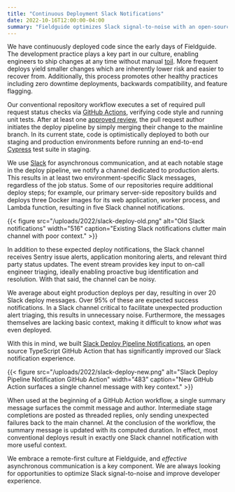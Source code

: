 ```yaml
---
title: "Continuous Deployment Slack Notifications"
date: 2022-10-16T12:00:00-04:00
summary: "Fieldguide optimizes Slack signal-to-noise with an open-source GitHub Action that posts continuous deployment workflow progress notifications to Slack."
---
```


We have continuously deployed code since the early days of Fieldguide. The development practice plays a key part in our culture, enabling engineers to ship changes at any time without manual [toil](https://sre.google/sre-book/eliminating-toil/). More frequent deploys yield smaller changes which are inherently lower risk and easier to recover from. Additionally, this process promotes other healthy practices including zero downtime deployments, backwards compatibility, and feature flagging.

Our conventional repository workflow executes a set of required pull request status checks via [GitHub Actions](https://github.com/features/actions), verifying code style and running unit tests. After at least one [approved review](https://docs.github.com/en/pull-requests/collaborating-with-pull-requests/reviewing-changes-in-pull-requests/approving-a-pull-request-with-required-reviews), the pull request author initiates the deploy pipeline by simply merging their change to the mainline branch. In its current state, code is optimistically deployed to both our staging and production environments before running an end-to-end [Cypress](https://www.cypress.io/) test suite in staging.

We use [Slack](https://slack.com/) for asynchronous communication, and at each notable stage in the deploy pipeline, we notify a channel dedicated to production alerts. This results in at least two environment-specific Slack messages, regardless of the job status. Some of our repositories require additional deploy steps; for example, our primary server-side repository builds and deploys three Docker images for its web application, worker process, and Lambda function, resulting in five Slack channel notifications.

{{< figure src="/uploads/2022/slack-deploy-old.png" alt="Old Slack notifications" width="516" caption="Existing Slack notifications clutter main channel with poor context." >}}

In addition to these expected deploy notifications, the Slack channel receives Sentry issue alerts, application monitoring alerts, and relevant third party status updates. The event stream provides key input to on-call engineer triaging, ideally enabling proactive bug identification and resolution. With that said, the channel can be noisy.

We average about eight production deploys per day, resulting in over 20 Slack deploy messages. Over 95% of these are expected success notifications. In a Slack channel critical to facilitate unexpected production alert triaging, this results in unnecessary noise. Furthermore, the messages themselves are lacking basic context, making it difficult to know _what_ was even deployed.

With this in mind, we built [Slack Deploy Pipeline Notifications](https://github.com/Fieldguide/action-slack-deploy-pipeline), an open source TypeScript GitHub Action that has significantly improved our Slack notification experience.

{{< figure src="/uploads/2022/slack-deploy-new.png" alt="Slack Deploy Pipeline Notification GitHub Action" width="483" caption="New GitHub Action surfaces a single channel message with key context." >}}

When used at the beginning of a GitHub Action workflow, a single summary message surfaces the commit message and author. Intermediate stage completions are posted as threaded replies, only sending unexpected failures back to the main channel. At the conclusion of the workflow, the summary message is updated with its computed duration. In effect, most conventional deploys result in exactly one Slack channel notification with more useful context.

We embrace a remote-first culture at Fieldguide, and _effective_ asynchronous communication is a key component. We are always looking for opportunities to optimize Slack signal-to-noise and improve developer experience.
